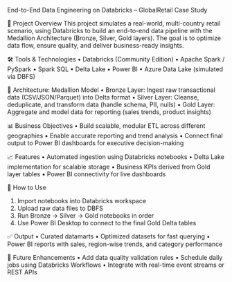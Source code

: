  End-to-End Data Engineering on Databricks – GlobalRetail Case Study
 
📌 Project Overview
This project simulates a real-world, multi-country retail scenario, using Databricks to build an end-to-end data pipeline with the Medallion Architecture (Bronze, Silver, Gold layers). The goal is to optimize data flow, ensure quality, and deliver business-ready insights.

🛠️ Tools & Technologies
•	Databricks (Community Edition)
•	Apache Spark / PySpark
•	Spark SQL
•	Delta Lake
•	Power BI
•	Azure Data Lake (simulated via DBFS)

🧱 Architecture: Medallion Model
•	Bronze Layer: Ingest raw transactional data (CSV/JSON/Parquet) into Delta format
•	Silver Layer: Cleanse, deduplicate, and transform data (handle schema, PII, nulls)
•	Gold Layer: Aggregate and model data for reporting (sales trends, product insights)

📊 Business Objectives
•	Build scalable, modular ETL across different geographies
•	Enable accurate reporting and trend analysis
•	Connect final output to Power BI dashboards for executive decision-making

📈 Features
•	Automated ingestion using Databricks notebooks
•	Delta Lake implementation for scalable storage
•	Business KPIs derived from Gold layer tables
•	Power BI connectivity for live dashboards

📁 How to Use
1.	Import notebooks into Databricks workspace
2.	Upload raw data files to DBFS
3.	Run Bronze → Silver → Gold notebooks in order
4.	Use Power BI Desktop to connect to the final Gold Delta tables
   
✅ Output
•	Curated datamarts
•	Optimized datasets for fast querying
•	Power BI reports with sales, region-wise trends, and category performance

🚀 Future Enhancements
•	Add data quality validation rules
•	Schedule daily jobs using Databricks Workflows
•	Integrate with real-time event streams or REST APIs

